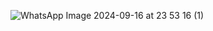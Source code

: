 
![WhatsApp Image 2024-09-16 at 23 53 16 (1)](https://github.com/user-attachments/assets/983357db-5cb6-4f39-bb8c-fc5bf7a9ada8)
